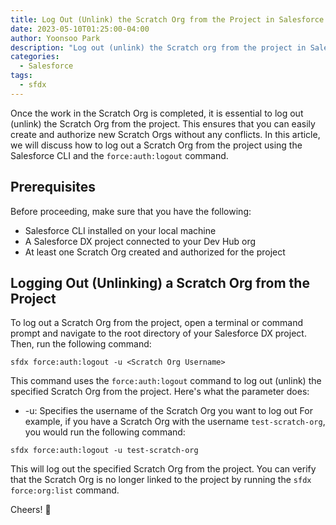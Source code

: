 ```yaml
---
title: Log Out (Unlink) the Scratch Org from the Project in Salesforce using SFDX
date: 2023-05-10T01:25:00-04:00
author: Yoonsoo Park
description: "Log out (unlink) the Scratch org from the project in Salesforce"
categories:
  - Salesforce
tags:
  - sfdx
---
```


 Once the work in the Scratch Org is completed, it is essential to log out (unlink) the Scratch Org from the project. This ensures that you can easily create and authorize new Scratch Orgs without any conflicts. In this article, we will discuss how to log out a Scratch Org from the project using the Salesforce CLI and the `force:auth:logout` command.

## Prerequisites
Before proceeding, make sure that you have the following:

- Salesforce CLI installed on your local machine
- A Salesforce DX project connected to your Dev Hub org
- At least one Scratch Org created and authorized for the project

## Logging Out (Unlinking) a Scratch Org from the Project
To log out a Scratch Org from the project, open a terminal or command prompt and navigate to the root directory of your Salesforce DX project. Then, run the following command:

```
sfdx force:auth:logout -u <Scratch Org Username> 
```

This command uses the `force:auth:logout` command to log out (unlink) the specified Scratch Org from the project. Here's what the parameter does:

- -u: Specifies the username of the Scratch Org you want to log out
For example, if you have a Scratch Org with the username `test-scratch-org`, you would run the following command:

```
sfdx force:auth:logout -u test-scratch-org
```

This will log out the specified Scratch Org from the project. You can verify that the Scratch Org is no longer linked to the project by running the `sfdx force:org:list` command.

Cheers! 🍺
